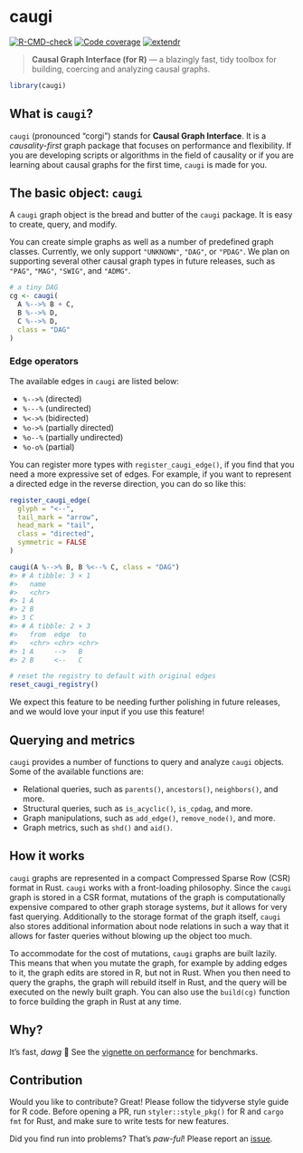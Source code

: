 
<!-- README.md is generated from README.Rmd. Please edit that file -->

# caugi

<!-- badges: start -->

[![R-CMD-check](https://github.com/frederikfabriciusbjerre/caugi/actions/workflows/R-CMD-check.yaml/badge.svg)](https://github.com/frederikfabriciusbjerre/caugi/actions/workflows/R-CMD-check.yaml)
[![Code
coverage](https://codecov.io/gh/frederikfabriciusbjerre/caugi/graph/badge.svg)](https://app.codecov.io/gh/frederikfabriciusbjerre/caugi)
[![extendr](https://img.shields.io/badge/extendr-%5E0.8.1-276DC2)](https://extendr.github.io/extendr/extendr_api/)
<!-- badges: end -->

> **Causal Graph Interface (for R)** — a blazingly fast, tidy toolbox
> for building, coercing and analyzing causal graphs.

``` r
library(caugi)
```

## What is `caugi`?

`caugi` (pronounced “corgi”) stands for **Causal Graph Interface**. It
is a *causality-first* graph package that focuses on performance and
flexibility. If you are developing scripts or algorithms in the field of
causality or if you are learning about causal graphs for the first time,
`caugi` is made for you.

## The basic object: `caugi`

A `caugi` graph object is the bread and butter of the `caugi` package.
It is easy to create, query, and modify.

You can create simple graphs as well as a number of predefined graph
classes. Currently, we only support `"UNKNOWN"`, `"DAG"`, or `"PDAG"`.
We plan on supporting several other causal graph types in future
releases, such as `"PAG"`, `"MAG"`, `"SWIG"`, and `"ADMG"`.

``` r
# a tiny DAG
cg <- caugi(
  A %-->% B + C,
  B %-->% D,
  C %-->% D,
  class = "DAG"
)
```

### Edge operators

The available edges in `caugi` are listed below:

- `%-->%` (directed)
- `%---%` (undirected)
- `%<->%` (bidirected)
- `%o->%` (partially directed)
- `%o--%` (partially undirected)
- `%o-o%` (partial)

You can register more types with `register_caugi_edge()`, if you find
that you need a more expressive set of edges. For example, if you want
to represent a directed edge in the reverse direction, you can do so
like this:

``` r
register_caugi_edge(
  glyph = "<--",
  tail_mark = "arrow",
  head_mark = "tail",
  class = "directed",
  symmetric = FALSE
)

caugi(A %-->% B, B %<--% C, class = "DAG")
#> # A tibble: 3 × 1
#>   name 
#>   <chr>
#> 1 A    
#> 2 B    
#> 3 C    
#> # A tibble: 2 × 3
#>   from  edge  to   
#>   <chr> <chr> <chr>
#> 1 A     -->   B    
#> 2 B     <--   C

# reset the registry to default with original edges
reset_caugi_registry()
```

We expect this feature to be needing further polishing in future
releases, and we would love your input if you use this feature!

## Querying and metrics

`caugi` provides a number of functions to query and analyze `caugi`
objects. Some of the available functions are:

- Relational queries, such as `parents()`, `ancestors()`, `neighbors()`,
  and more.
- Structural queries, such as `is_acyclic()`, `is_cpdag`, and more.
- Graph manipulations, such as `add_edge()`, `remove_node()`, and more.
- Graph metrics, such as `shd()` and `aid()`.

## How it works

`caugi` graphs are represented in a compact Compressed Sparse Row (CSR)
format in Rust. `caugi` works with a front-loading philosophy. Since the
`caugi` graph is stored in a CSR format, mutations of the graph is
computationally expensive compared to other graph storage systems, *but*
it allows for very fast querying. Additionally to the storage format of
the graph itself, `caugi` also stores additional information about node
relations in such a way that it allows for faster queries without
blowing up the object too much.

To accommodate for the cost of mutations, `caugi` graphs are built
lazily. This means that when you mutate the graph, for example by adding
edges to it, the graph edits are stored in R, but not in Rust. When you
then need to query the graphs, the graph will rebuild itself in Rust,
and the query will be executed on the newly built graph. You can also
use the `build(cg)` function to force building the graph in Rust at any
time.

## Why?

It’s fast, *dawg* 🐶 See the [vignette on
performance](https://frederikfabriciusbjerre.github.io/caugi/articles/performance.html)
for benchmarks.

## Contribution

Would you like to contribute? Great! Please follow the tidyverse style
guide for R code. Before opening a PR, run `styler::style_pkg()` for R
and `cargo fmt` for Rust, and make sure to write tests for new features.

Did you find run into problems? That’s *paw-ful*! Please report an
[issue](https://github.com/frederikfabriciusbjerre/caugi/issues).
